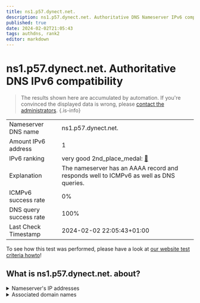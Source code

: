 ```yaml
---
title: ns1.p57.dynect.net.
description: ns1.p57.dynect.net. Authoritative DNS Nameserver IPv6 compatibility
published: true
date: 2024-02-02T21:05:43
tags: authdns, rank2
editor: markdown
---
```


# ns1.p57.dynect.net. Authoritative DNS IPv6 compatibility

> The results shown here are accumulated by automation. If you're convinced the displayed data is wrong, please [contact the administrators](/howto/chat). 
{.is-info}




|   |   |
| - | - |
| Nameserver DNS name | ns1.p57.dynect.net.
| Amount IPv6 address | 1
| IPv6 ranking | very good 2nd_place_medal: [🔗](/howto/ranking) |
| Explanation | The nameserver has an AAAA record and responds well to ICMPv6 as well as DNS queries. |
| ICMPv6 success rate | 0%|
| DNS query success rate | 100% |
| Last Check Timestamp | 2024-02-02 22:05:43+01:00 |

To see how this test was performed, please have a look at [our website test criteria howto](/howto/testcriteria/authdns)!


## What is ns1.p57.dynect.net. about?




<details>
<summary>Nameserver's IP addresses</summary>

2600:2000:2210::57

</details>



<details>
<summary>Associated domain names</summary>

paypal.com

</details>
